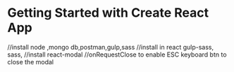
# Getting Started with Create React App
//install node ,mongo db,postman,gulp,sass
//install in react  gulp-sass,
sass,
//install react-modal
//onRequestClose to enable ESC keyboard btn to close the modal

